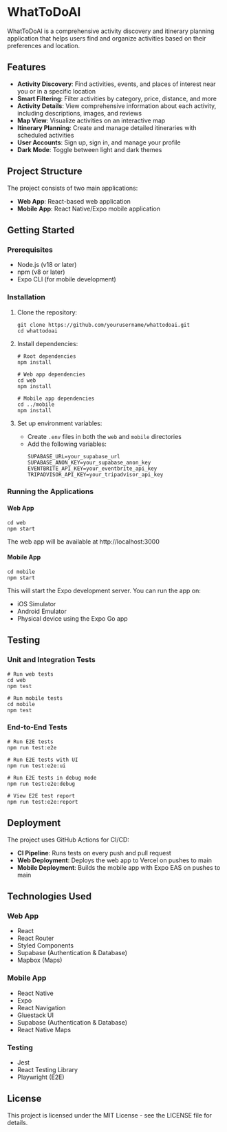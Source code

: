 # WhatToDoAI

WhatToDoAI is a comprehensive activity discovery and itinerary planning application that helps users find and organize activities based on their preferences and location.

## Features

- **Activity Discovery**: Find activities, events, and places of interest near you or in a specific location
- **Smart Filtering**: Filter activities by category, price, distance, and more
- **Activity Details**: View comprehensive information about each activity, including descriptions, images, and reviews
- **Map View**: Visualize activities on an interactive map
- **Itinerary Planning**: Create and manage detailed itineraries with scheduled activities
- **User Accounts**: Sign up, sign in, and manage your profile
- **Dark Mode**: Toggle between light and dark themes

## Project Structure

The project consists of two main applications:

- **Web App**: React-based web application
- **Mobile App**: React Native/Expo mobile application

## Getting Started

### Prerequisites

- Node.js (v18 or later)
- npm (v8 or later)
- Expo CLI (for mobile development)

### Installation

1. Clone the repository:
   ```
   git clone https://github.com/yourusername/whattodoai.git
   cd whattodoai
   ```

2. Install dependencies:
   ```
   # Root dependencies
   npm install
   
   # Web app dependencies
   cd web
   npm install
   
   # Mobile app dependencies
   cd ../mobile
   npm install
   ```

3. Set up environment variables:
   - Create `.env` files in both the `web` and `mobile` directories
   - Add the following variables:
     ```
     SUPABASE_URL=your_supabase_url
     SUPABASE_ANON_KEY=your_supabase_anon_key
     EVENTBRITE_API_KEY=your_eventbrite_api_key
     TRIPADVISOR_API_KEY=your_tripadvisor_api_key
     ```

### Running the Applications

#### Web App

```
cd web
npm start
```

The web app will be available at http://localhost:3000

#### Mobile App

```
cd mobile
npm start
```

This will start the Expo development server. You can run the app on:
- iOS Simulator
- Android Emulator
- Physical device using the Expo Go app

## Testing

### Unit and Integration Tests

```
# Run web tests
cd web
npm test

# Run mobile tests
cd mobile
npm test
```

### End-to-End Tests

```
# Run E2E tests
npm run test:e2e

# Run E2E tests with UI
npm run test:e2e:ui

# Run E2E tests in debug mode
npm run test:e2e:debug

# View E2E test report
npm run test:e2e:report
```

## Deployment

The project uses GitHub Actions for CI/CD:

- **CI Pipeline**: Runs tests on every push and pull request
- **Web Deployment**: Deploys the web app to Vercel on pushes to main
- **Mobile Deployment**: Builds the mobile app with Expo EAS on pushes to main

## Technologies Used

### Web App
- React
- React Router
- Styled Components
- Supabase (Authentication & Database)
- Mapbox (Maps)

### Mobile App
- React Native
- Expo
- React Navigation
- Gluestack UI
- Supabase (Authentication & Database)
- React Native Maps

### Testing
- Jest
- React Testing Library
- Playwright (E2E)

## License

This project is licensed under the MIT License - see the LICENSE file for details.
